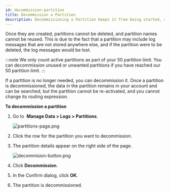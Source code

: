 ```yaml
---
id: decommission-partition
title: Decommission a Partition
description: Decommissioning a Partition keeps it from being started, although the data in the Partition remains in your account.
---
```



Once they are created, partitions cannot be deleted, and partition names cannot be reused. This is due to the fact that a partition may include log messages that are not stored anywhere else, and if the partition were to be deleted, the log messages would be lost.

:::note
We only count active partitions as part of your 50 partition limit. You can decommission unused or unwanted partitions if you have reached our 50 partition limit.
:::

If a partition is no longer needed, you can decommission it. Once a partition is decommissioned, the data in the partition remains in your account and can be searched, but the partition cannot be re-activated, and you cannot change its routing expression.   

**To decommission a partition**

1. Go to  **Manage Data \> Logs \> Partitions**.  

    ![partitions-page.png](/img/partitions-data-tiers/partitions-page.png)

1. Click the row for the partition you want to decommission.  
1. The partition details appear on the right side of the page.

    ![decommision-button.png](/img/partitions-data-tiers/decommision-button.png)

1. Click **Decommission**.
1. In the Confirm dialog, click **OK**.
1. The partition is decommissioned.

